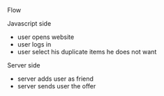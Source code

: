 Flow

Javascript side
* user opens website
* user logs in
* user select his duplicate items he does not want

Server side
* server adds user as friend
* server sends user the offer